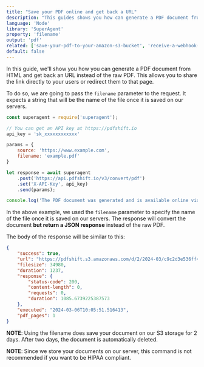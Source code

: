```yaml
---
title: "Save your PDF online and get back a URL"
description: "This guides shows you how can generate a PDF document from HTML and get back an URL instead of the raw PDF. This allows you to share the link directly to your users or redirect them to that page. Learn how you can achieve it using Node and the SuperAgent library to call PDFShift's API."
language: 'Node'
library: 'SuperAgent'
property: 'filename'
output: 'pdf'
related: ['save-your-pdf-to-your-amazon-s3-bucket', 'receive-a-webhook-event']
default: false
---
```


In this guide, we'll show you how you can generate a PDF document from HTML and get back an URL instead of the raw PDF. This allows you to share the link directly to your users or redirect them to that page.

To do so, we are going to pass the `filename` parameter to the request. It expects a string that will be the name of the file once it is saved on our servers.

```javascript
const superagent = require('superagent');

// You can get an API key at https://pdfshift.io
api_key = 'sk_xxxxxxxxxxxx'

params = {
    source: 'https://www.example.com',
    filename: 'example.pdf'
}

let response = await superagent
    .post('https://api.pdfshift.io/v3/convert/pdf')
    .set('X-API-Key', api_key)
    .send(params);

console.log('The PDF document was generated and is available online via the url in the response');
```

In the above example, we used the `filename` parameter to specify the name of the file once it is saved on our servers. The response will convert the document **but return a JSON response** instead of the raw PDF.

The body of the response will be similar to this:

```json
{
    "success": true,
    "url": "https://pdfshift.s3.amazonaws.com/d/2/2024-03/c9c2d3e536ff42d892f06fdda6bb1ff7/example.pdf",
    "filesize": 34980,
    "duration": 1237,
    "response": {
        "status-code": 200,
        "content-length": 0,
        "requests": 0,
        "duration": 1085.6739225387573
    },
    "executed": "2024-03-06T10:05:51.516413",
    "pdf_pages": 1
}
```

**NOTE**: Using the filename does save your document on our S3 storage for 2 days. After two days, the document is automatically deleted.

**NOTE**: Since we store your documents on our server, this command is not recommended if you want to be HIPAA compliant.